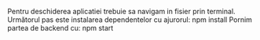 Pentru deschiderea aplicatiei trebuie sa navigam in fisier prin terminal.
Următorul pas este instalarea dependentelor cu ajurorul: npm install
Pornim partea de backend cu: npm start

